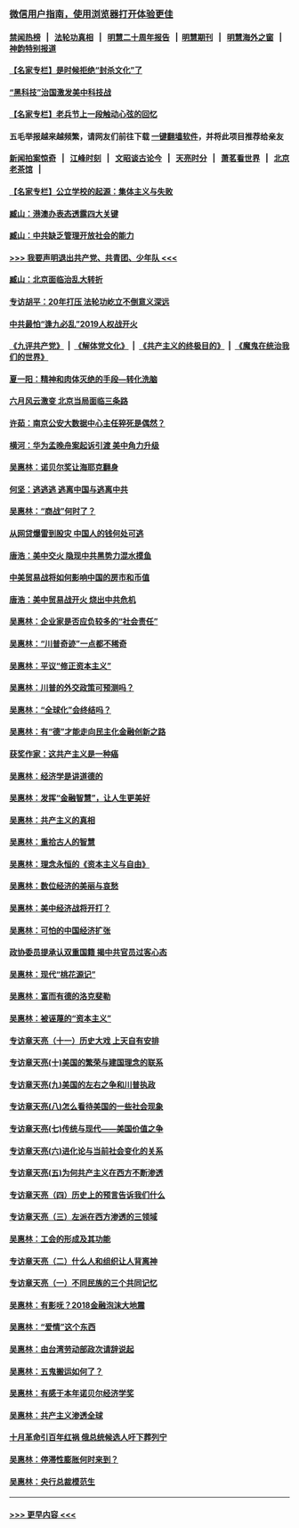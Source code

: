 ### [微信用户指南，使用浏览器打开体验更佳](https://github.com/gfw-breaker/banned-news1/blob/master/indexes/wechat-guide.md?t=0)
#### [禁闻热榜](热点新闻.md?t=0)  &nbsp;&nbsp;|&nbsp;&nbsp; [法轮功真相](https://github.com/gfw-breaker/truth/blob/master/README.md?t=0) &nbsp;&nbsp;|&nbsp;&nbsp; [明慧二十周年报告](https://github.com/gfw-breaker/mh-reports/blob/master/README.md?t=0) &nbsp;&nbsp;|&nbsp;&nbsp;[明慧期刊](https://github.com/gfw-breaker/mh-qikan) &nbsp;&nbsp;|&nbsp;&nbsp; [明慧海外之窗](https://github.com/gfw-breaker/mh-news/blob/master/README.md?t=0) &nbsp;&nbsp;|&nbsp;&nbsp; [神韵特别报道](https://github.com/gfw-breaker/mh-news/blob/master/shenyun.md?t=0)
#### [【名家专栏】是时候拒绝“封杀文化”了](../pages/nsc423/n11814093.md?t=02132302) 
#### [“黑科技”治国激发美中科技战](../pages/nsc423/n11638056.md?t=02132302) 
#### [【名家专栏】老兵节上一段触动心弦的回忆](../pages/nsc423/n11646016.md?t=02132302) 
#### 五毛举报越来越频繁，请网友们前往下载 [一键翻墙软件](https://github.com/gfw-breaker/ssr-accounts)，并将此项目推荐给亲友
#### [新闻拍案惊奇](https://github.com/gfw-breaker/banned-news1/blob/master/pages/link4.md) &nbsp;&nbsp;|&nbsp;&nbsp; [江峰时刻](https://github.com/gfw-breaker/banned-news1/blob/master/pages/link4.md) &nbsp;&nbsp;|&nbsp;&nbsp; [文昭谈古论今](https://github.com/gfw-breaker/banned-news1/blob/master/pages/link4.md) &nbsp;&nbsp;|&nbsp;&nbsp; [天亮时分](https://github.com/gfw-breaker/banned-news1/blob/master/pages/link4.md) &nbsp;&nbsp;|&nbsp;&nbsp; [萧茗看世界](https://github.com/gfw-breaker/banned-news1/blob/master/pages/link4.md) &nbsp;&nbsp;|&nbsp;&nbsp; [北京老茶馆](https://github.com/gfw-breaker/banned-news1/blob/master/pages/link4.md) &nbsp;&nbsp;|&nbsp;&nbsp; 
#### [【名家专栏】公立学校的起源：集体主义与失败](../pages/nsc423/n11601833.md?t=02132302) 
#### [臧山：港澳办表态透露四大关键](../pages/nsc423/n11421628.md?t=02132302) 
#### [臧山：中共缺乏管理开放社会的能力](../pages/nsc423/n11407457.md?t=02132302) 
#### [>>> 我要声明退出共产党、共青团、少年队 <<<](https://github.com/begood0513/goodnews/blob/master/quit/letter.md) 
#### [臧山：北京面临治乱大转折](../pages/nsc423/n11406895.md?t=02132302) 
#### [专访胡平：20年打压 法轮功屹立不倒意义深远](../pages/nsc423/n11398800.md?t=02132302) 
#### [中共最怕“逢九必乱”2019人权战开火](../pages/nsc423/n11385248.md?t=02132302) 
#### [《九评共产党》](https://github.com/begood0513/9ping.md/blob/master/README.md) &nbsp;|&nbsp; [《解体党文化》](../../../../jtdwh.md/blob/master/README.md)  &nbsp;|&nbsp; [《共产主义的终极目的》](../../../../gczydzjmd.md/blob/master/README.md) &nbsp;|&nbsp; [《魔鬼在统治我们的世界》](../../../../mgztzwmdsj.md/blob/master/README.md) 
#### [夏一阳：精神和肉体灭绝的手段—转化洗脑](../pages/nsc423/n11368250.md?t=02132302) 
#### [六月风云激变 北京当局面临三条路](../pages/nsc423/n11313668.md?t=02132302) 
#### [许茹：南京公安大数据中心主任猝死是偶然？](../pages/nsc423/n11064744.md?t=02132302) 
#### [横河：华为孟晚舟案起诉引渡 美中角力升级](../pages/nsc423/n11027230.md?t=02132302) 
#### [吴惠林：诺贝尔奖让海耶克翻身](../pages/nsc423/n10890049.md?t=02132302) 
#### [何坚：逃逃逃 逃离中国与逃离中共](../pages/nsc423/n10592891.md?t=02132302) 
#### [吴惠林：“商战”何时了？](../pages/nsc423/n10573558.md?t=02132302) 
#### [从网贷爆雷到股灾 中国人的钱何处可逃](../pages/nsc423/n10572800.md?t=02132302) 
#### [唐浩：美中交火 隐现中共黑势力混水摸鱼](../pages/nsc423/n10544040.md?t=02132302) 
#### [中美贸易战将如何影响中国的房市和币值](../pages/nsc423/n10543697.md?t=02132302) 
#### [唐浩：美中贸易战开火 烧出中共危机](../pages/nsc423/n10540126.md?t=02132302) 
#### [吴惠林：企业家是否应负较多的“社会责任”](../pages/nsc423/n10535022.md?t=02132302) 
#### [吴惠林：“川普奇迹”一点都不稀奇](../pages/nsc423/n10512808.md?t=02132302) 
#### [吴惠林：平议“修正资本主义”](../pages/nsc423/n10495724.md?t=02132302) 
#### [吴惠林：川普的外交政策可预测吗？](../pages/nsc423/n10462387.md?t=02132302) 
#### [吴惠林：“全球化”会终结吗？](../pages/nsc423/n10452838.md?t=02132302) 
#### [吴惠林：有“德”才能走向民主化金融创新之路](../pages/nsc423/n10432292.md?t=02132302) 
#### [获奖作家：这共产主义是一种癌](../pages/nsc423/n10431541.md?t=02132302) 
#### [吴惠林：经济学是讲道德的](../pages/nsc423/n10398014.md?t=02132302) 
#### [吴惠林：发挥“金融智慧”，让人生更美好](../pages/nsc423/n10375019.md?t=02132302) 
#### [吴惠林：共产主义的真相](../pages/nsc423/n10351394.md?t=02132302) 
#### [吴惠林：重拾古人的智慧](../pages/nsc423/n10337691.md?t=02132302) 
#### [吴惠林：理念永恒的《资本主义与自由》](../pages/nsc423/n10316274.md?t=02132302) 
#### [吴惠林：数位经济的美丽与哀愁](../pages/nsc423/n10292946.md?t=02132302) 
#### [吴惠林：美中经济战将开打？](../pages/nsc423/n10258825.md?t=02132302) 
#### [吴惠林：可怕的中国经济扩张](../pages/nsc423/n10219147.md?t=02132302) 
#### [政协委员提承认双重国籍 揭中共官员过客心态](../pages/nsc423/n10208809.md?t=02132302) 
#### [吴惠林：现代“桃花源记”](../pages/nsc423/n10185234.md?t=02132302) 
#### [吴惠林：富而有德的洛克斐勒](../pages/nsc423/n10142264.md?t=02132302) 
#### [吴惠林：被诬蔑的“资本主义”](../pages/nsc423/n10124816.md?t=02132302) 
#### [专访章天亮（十一）历史大戏 上天自有安排](../pages/nsc423/n10094905.md?t=02132302) 
#### [专访章天亮(十)美国的繁荣与建国理念的联系](../pages/nsc423/n10094899.md?t=02132302) 
#### [专访章天亮(九)美国的左右之争和川普执政](../pages/nsc423/n10094889.md?t=02132302) 
#### [专访章天亮(八)怎么看待美国的一些社会现象](../pages/nsc423/n10094857.md?t=02132302) 
#### [专访章天亮(七)传统与现代——美国价值之争](../pages/nsc423/n10093140.md?t=02132302) 
#### [专访章天亮(六)进化论与当前社会变化的关系](../pages/nsc423/n10092036.md?t=02132302) 
#### [专访章天亮(五)为何共产主义在西方不断渗透](../pages/nsc423/n10083620.md?t=02132302) 
#### [专访章天亮（四）历史上的预言告诉我们什么](../pages/nsc423/n10083606.md?t=02132302) 
#### [专访章天亮（三）左派在西方渗透的三领域](../pages/nsc423/n10081115.md?t=02132302) 
#### [吴惠林：工会的形成及其功能](../pages/nsc423/n10080633.md?t=02132302) 
#### [专访章天亮（二）什么人和组织让人背离神](../pages/nsc423/n10076637.md?t=02132302) 
#### [专访章天亮（一）不同民族的三个共同记忆](../pages/nsc423/n10074188.md?t=02132302) 
#### [吴惠林：有影呒？2018金融泡沫大地震](../pages/nsc423/n10040534.md?t=02132302) 
#### [吴惠林：“爱情”这个东西](../pages/nsc423/n10019423.md?t=02132302) 
#### [吴惠林：由台湾劳动部政次请辞说起](../pages/nsc423/n9979679.md?t=02132302) 
#### [吴惠林：五鬼搬运如何了？](../pages/nsc423/n9925338.md?t=02132302) 
#### [吴惠林：有感于本年诺贝尔经济学奖](../pages/nsc423/n9871883.md?t=02132302) 
#### [吴惠林：共产主义渗透全球](../pages/nsc423/n9812748.md?t=02132302) 
#### [十月革命引百年红祸 俄总统候选人吁下葬列宁](../pages/nsc423/n9810182.md?t=02132302) 
#### [吴惠林：停滞性膨胀何时来到？](../pages/nsc423/n9764136.md?t=02132302) 
#### [吴惠林：央行总裁模范生](../pages/nsc423/n9728134.md?t=02132302) 

----
#### [ >>> 更早内容 <<< ](../indexes/nsc423-earlier.md)
